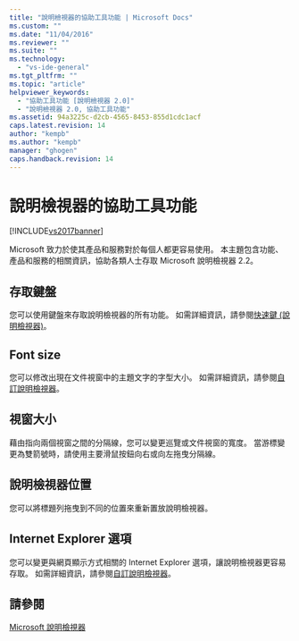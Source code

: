 ```yaml
---
title: "說明檢視器的協助工具功能 | Microsoft Docs"
ms.custom: ""
ms.date: "11/04/2016"
ms.reviewer: ""
ms.suite: ""
ms.technology: 
  - "vs-ide-general"
ms.tgt_pltfrm: ""
ms.topic: "article"
helpviewer_keywords: 
  - "協助工具功能 [說明檢視器 2.0]"
  - "說明檢視器 2.0, 協助工具功能"
ms.assetid: 94a3225c-d2cb-4565-8453-855d1cdc1acf
caps.latest.revision: 14
author: "kempb"
ms.author: "kempb"
manager: "ghogen"
caps.handback.revision: 14
---
```

# 說明檢視器的協助工具功能
[!INCLUDE[vs2017banner](../code-quality/includes/vs2017banner.md)]

Microsoft 致力於使其產品和服務對於每個人都更容易使用。  本主題包含功能、產品和服務的相關資訊，協助各類人士存取 Microsoft 說明檢視器 2.2。  
  
## 存取鍵盤  
 您可以使用鍵盤來存取說明檢視器的所有功能。  如需詳細資訊，請參閱[快速鍵 \(說明檢視器\)](../ide/shortcut-keys-help-viewer.md)。  
  
## Font size  
 您可以修改出現在文件視窗中的主題文字的字型大小。  如需詳細資訊，請參閱[自訂說明檢視器](../ide/customize-the-help-viewer.md)。  
  
## 視窗大小  
 藉由指向兩個視窗之間的分隔線，您可以變更巡覽或文件視窗的寬度。  當游標變更為雙箭號時，請使用主要滑鼠按鈕向右或向左拖曳分隔線。  
  
## 說明檢視器位置  
 您可以將標題列拖曳到不同的位置來重新置放說明檢視器。  
  
## Internet Explorer 選項  
 您可以變更與網頁顯示方式相關的 Internet Explorer 選項，讓說明檢視器更容易存取。  如需詳細資訊，請參閱[自訂說明檢視器](../ide/customize-the-help-viewer.md)。  
  
## 請參閱  
 [Microsoft 說明檢視器](../ide/microsoft-help-viewer.md)
